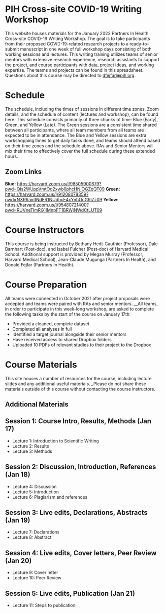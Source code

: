 # PIH Cross-site COVID-19 Writing Workshop
This website houses materials for the January 2022 Partners In Health Cross-site COVID-19 Writing Workshop. The goal is to take participants from their proposed COVID-19-related research projects to a ready-to-submit manuscript in one week of full workshop days consisting of both working sessions and lectures. This writing training utilizes teams of senior mentors with extensive research experience, research assistants to support the project, and course participants with data, project ideas, and working expertise. The teams and projects can be found in this spreadsheet. Questions about this course may be directed to dfejfar@pih.org.

# Schedule
The schedule, including the times of sessions in different time zones, Zoom details, and the schedule of content (lectures and workshop), can be found here. This schedule consists primarily of three chunks of time: Blue (Early), Green, and Yellow (Late). The Green sessions are a consistent time shared between all participants, where all team members from all teams are expected to be in attendance. The Blue and Yellow sessions are extra workshopping times to get daily tasks done, and teams should attend based on their time zones and the schedule above. RAs and Senior Mentors will mix their time to effectively cover the full schedule during these extended hours. 

## Zoom Links
__Blue:__ https://harvard.zoom.us/j/98505900679?pwd=Qis2WUppVmtOd2xwb0phcHNjOGZqQT09
__Green:__ https://harvard.zoom.us/j/91208078359?pwd=NXRRam1NdFR1NUdhcE4xYnhOcGRlZz09
__Yellow:__ https://harvard.zoom.us/j/95480721400?pwd=RUVneTlmRG1IMnpFT1BRWjNWdCtLUT09

# Course Instructors
This course is being instructed by Bethany Hedt-Gauthier (Professor), Dale Barnhart (Post-doc), and Isabel Fulcher (Post-doc) of Harvard Medical School. Additional support is provided by Megan Murray (Professor, Harvard Medical School), Jean-Claude Mugunga (Partners In Health), and Donald Fejfar (Partners In Health).

# Course Preparation
All teams were connected in October 2021 after project proposals were accepted and teams were paired with RAs and senior mentors. __All teams, in order to participate in this week-long workshop, are asked to complete the following tasks by the start of the course on January 17th:
- Provided a cleaned, complete dataset
- Completed all analyses in full
- Identified a target journal alongside their senior mentors
- Have received access to shared Dropbox folders
- Uploaded 10 PDFs of relevant studies to their project to the Dropbox

# Course Materials
This site houses a number of resources for the course, including lecture slides and any additional useful materials. _Please do not share these materials outside of this course without contacting the course instructors.

## Additional Materials

## Session 1: Course Intro, Results, Methods (Jan 17)
- Lecture 1: Introduction to Scientific Writing
- Lecture 2: Results
- Lecture 3: Methods

## Session 2: Discussion, Introduction, References (Jan 18)
- Lecture 4: Discussion
- Lecture 5: Introduction
- Lecture 6: Plagiarism and references

## Session 3: Live edits, Declarations, Abstracts (Jan 19)
- Lecture 7: Declarations
- Lecture 8: Abstract

## Session 4: Live edits, Cover letters, Peer Review (Jan 20)
- Lecture 9: Cover letter
- Lecture 10: Peer Review

## Session 5: Live edits, Publication (Jan 21)
- Lecture 11: Steps to publication
